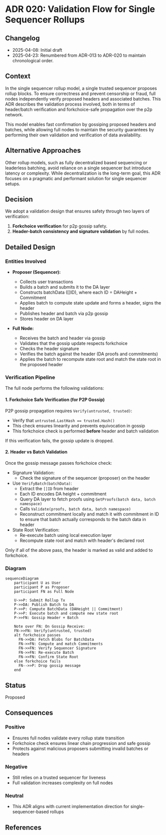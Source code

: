 # ADR 020: Validation Flow for Single Sequencer Rollups

## Changelog

- 2025-04-08: Initial draft
- 2025-04-23: Renumbered from ADR-013 to ADR-020 to maintain chronological order.

## Context

In the single sequencer rollup model, a single trusted sequencer proposes rollup blocks. To ensure correctness and prevent censorship or fraud, full nodes independently verify proposed headers and associated batches. This ADR describes the validation process involved, both in terms of header/batch verification and forkchoice-safe propagation over the p2p network.

This model enables fast confirmation by gossiping proposed headers and batches, while allowing full nodes to maintain the security guarantees by performing their own validation and verification of data availability.

## Alternative Approaches

Other rollup models, such as fully decentralized based sequencing or leaderless batching, avoid reliance on a single sequencer but introduce latency or complexity. While decentralization is the long-term goal, this ADR focuses on a pragmatic and performant solution for single sequencer setups.

## Decision

We adopt a validation design that ensures safety through two layers of verification:

1. **Forkchoice verification** for p2p gossip safety.
2. **Header-batch consistency and signature validation** by full nodes.

## Detailed Design

### Entities Involved

- **Proposer (Sequencer):**
  - Collects user transactions
  - Builds a batch and submits it to the DA layer
  - Constructs batchData ([]ID), where each ID = DAHeight + Commitment
  - Applies batch to compute state update and forms a header, signs the header
  - Publishes header and batch via p2p gossip
  - Stores header on DA layer

- **Full Node:**
  - Receives the batch and header via gossip
  - Validates that the gossip update respects forkchoice
  - Checks the header signature
  - Verifies the batch against the header (DA proofs and commitments)
  - Applies the batch to recompute state root and match the state root in the proposed header

### Verification Pipeline

The full node performs the following validations:

#### 1. Forkchoice Safe Verification (for P2P Gossip)

P2P gossip propagation requires `Verify(untrusted, trusted)`:

- Verify that `untrusted.LastHash == trusted.Hash()`
- This check ensures linearity and prevents equivocation in gossip
- This forkchoice check is performed **before** header and batch validation

If this verification fails, the gossip update is dropped.

#### 2. Header vs Batch Validation

Once the gossip message passes forkchoice check:

- Signature Validation:
  - Check the signature of the sequencer (proposer) on the header
- Use `VerifyBatch(batchData)`:
  - Extract the `[]ID` from header
  - Each ID encodes DA height + commitment
  - Query DA layer to fetch proofs using `GetProofs(batch data, batch namespace)`
  - Calls `Validate(proofs, batch data, batch namespace)`
  - Reconstruct commitment locally and match it with commitment in ID to ensure that batch actually corresponds to the batch data in header
- State Root Verification:
  - Re-execute batch using local execution layer
  - Recompute state root and match with header's declared root

Only if all of the above pass, the header is marked as valid and added to forkchoice.

### Diagram

```mermaid
sequenceDiagram
    participant U as User
    participant P as Proposer
    participant FN as Full Node

    U->>P: Submit Rollup Tx
    P->>DA: Publish Batch to DA
    P->>P: Compute BatchData (DAHeight || Commitment)
    P->>P: Execute batch and compute new state root
    P->>FN: Gossip Header + Batch

    Note over FN: On Gossip Receive:
    FN->>FN: Verify(untrusted, trusted)
    alt forkchoice passes
      FN->>DA: Fetch Blobs for BatchData
      FN->>FN: Compute and match Commitments
      FN->>FN: Verify Sequencer Signature
      FN->>FN: Re-execute Batch
      FN->>FN: Confirm State Root
    else forkchoice fails
      FN-->>P: Drop gossip message
    end
```

## Status

Proposed

## Consequences

### Positive

- Ensures full nodes validate every rollup state transition
- Forkchoice check ensures linear chain progression and safe gossip
- Protects against malicious proposers submitting invalid batches or headers

### Negative

- Still relies on a trusted sequencer for liveness
- Full validation increases complexity on full nodes

### Neutral

- This ADR aligns with current implementation direction for single-sequencer-based rollups

## References
